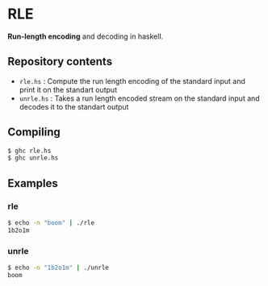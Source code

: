 # RLE
**Run-length encoding** and decoding in haskell.

## Repository contents
 * `rle.hs` : Compute the run length encoding of the standard input and print it on the standart output
 * `unrle.hs` : Takes a run length encoded stream on the standard input and decodes it to the standart output

## Compiling
```sh
$ ghc rle.hs
$ ghc unrle.hs
```

## Examples

### rle
```sh
$ echo -n "boom" | ./rle 
1b2o1m
```
### unrle
```sh
$ echo -n "1b2o1m" | ./unrle 
boom
```
